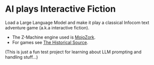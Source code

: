# AI plays Interactive Fiction

Load a Large Language Model and make it play a classical Infocom text adventure game (a.k.a interactive fiction).

* The Z-Machine engine used is [MojoZork](https://github.com/icculus/mojozork).
* For games see [The Historical Source](https://github.com/historicalsource/).

(This is just a fun test project for learning about LLM prompting and handling stuff...)
